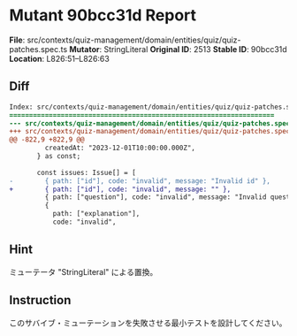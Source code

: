 # Mutant 90bcc31d Report

**File**: src/contexts/quiz-management/domain/entities/quiz/quiz-patches.spec.ts
**Mutator**: StringLiteral
**Original ID**: 2513
**Stable ID**: 90bcc31d
**Location**: L826:51–L826:63

## Diff

```diff
Index: src/contexts/quiz-management/domain/entities/quiz/quiz-patches.spec.ts
===================================================================
--- src/contexts/quiz-management/domain/entities/quiz/quiz-patches.spec.ts	original
+++ src/contexts/quiz-management/domain/entities/quiz/quiz-patches.spec.ts	mutated #2513
@@ -822,9 +822,9 @@
         createdAt: "2023-12-01T10:00:00.000Z",
       } as const;
 
       const issues: Issue[] = [
-        { path: ["id"], code: "invalid", message: "Invalid id" },
+        { path: ["id"], code: "invalid", message: "" },
         { path: ["question"], code: "invalid", message: "Invalid question" },
         {
           path: ["explanation"],
           code: "invalid",
```

## Hint

ミューテータ "StringLiteral" による置換。

## Instruction

このサバイブ・ミューテーションを失敗させる最小テストを設計してください。
